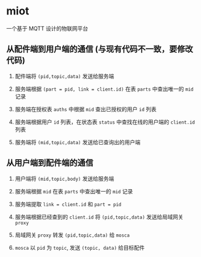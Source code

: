 # miot

一个基于 MQTT 设计的物联网平台

## 从配件端到用户端的通信 (与现有代码不一致，要修改代码)

1. 配件端将 `(pid,topic,data)` 发送给服务端

2. 服务端根据 `(part = pid, link = client.id)` 在表 `parts` 中查出唯一的 `mid` 记录

3. 服务端在授权表 `auths` 中根据 `mid` 查出已授权的用户 `id` 列表

4. 服务端根据用户 `id` 列表，在状态表 `status` 中查找在线的用户端的 `client.id` 列表

5. 服务端将 `(mid,topic,data)` 发送给已查询出的用户端

## 从用户端到配件端的通信

1. 用户端将 `(mid,topic,body)` 发送给服务端

2. 服务端根据 `mid` 在表 `parts` 中查出唯一的 `mid` 记录

3. 服务端提取 `link = client.id` 和 `part = pid`

4. 服务端根据已经查到的 `client.id` 将 `(pid,topic,data)` 发送给局域网关 `proxy`

5. 局域网关 `proxy` 转发 `(pid,topic,data)` 给 `mosca`

6. `mosca` 以 `pid` 为 `topic`, 发送 `(topic, data)` 给目标配件
